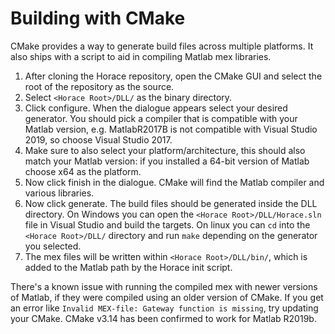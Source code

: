 # Building with CMake

CMake provides a way to generate build files across multiple platforms. It also
ships with a script to aid in compiling Matlab mex libraries.

1) After cloning the Horace repository, open the CMake GUI and select the root 
of the repository as the source.
2) Select `<Horace Root>/DLL/` as the binary directory.
3) Click configure. When the dialogue appears select your desired generator.
You should pick a compiler that is compatible with your Matlab version, e.g.
MatlabR2017B is not compatible with Visual Studio 2019, so choose Visual Studio 2017.
4) Make sure to also select your platform/architecture, this should also match 
your Matlab version: if you installed a 64-bit version of Matlab choose x64 as 
the platform.
5) Now click finish in the dialogue. CMake will find the Matlab compiler and 
various libraries.
6) Now click generate. The build files should be generated inside the DLL 
directory. On Windows you can open the `<Horace Root>/DLL/Horace.sln` file in 
Visual Studio and build the targets. On linux you can `cd` into the 
`<Horace Root>/DLL/` directory and run `make` depending on the generator you 
selected.
7) The mex files will be written within `<Horace Root>/DLL/bin/`, which is 
added to the Matlab path by the Horace init script.

There's a known issue with running the compiled mex with newer versions of 
Matlab, if they were compiled using an older version of CMake. If you get an
error like `Invalid MEX-file: Gateway function is missing`, try updating your
CMake. CMake v3.14 has been confirmed to work for Matlab R2019b.
